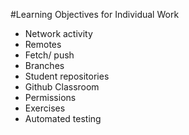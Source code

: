 #Learning Objectives for Individual Work

* Network activity
* Remotes
* Fetch/ push
* Branches
* Student repositories
* Github Classroom
* Permissions
* Exercises
* Automated testing
